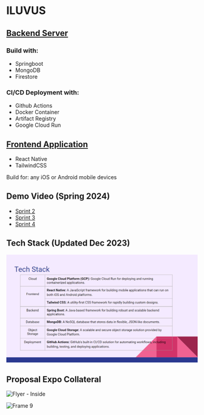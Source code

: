 # ILUVUS

## [Backend Server](https://github.com/ILUVUS/iluvus-backend-api)

### Build with:
  - Springboot
  - MongoDB
  - Firestore

### CI/CD Deployment with:
  - Github Actions
  - Docker Container
  - Artifact Registry
  - Google Cloud Run

## [Frontend Application](https://github.com/ILUVUS/iluvus-react-native)

- React Native
- TailwindCSS

Build for: any iOS or Android mobile devices

## Demo Video (Spring 2024)

- [Sprint 2](https://www.youtube.com/watch?v=i3RQoCzTwGY)
- [Sprint 3](https://youtu.be/vRfSWI67zGM)
- [Sprint 4](https://youtu.be/x9zPtdvjpJw)

## Tech Stack (Updated Dec 2023)

![image](https://github.com/ILUVUS/.github/blob/main/profile/img/tech_stack.png)

## Proposal Expo Collateral

![Flyer - Inside](https://github.com/ILUVUS/.github/assets/21033636/6ab6201c-8f9b-4973-bbb9-23c60fbfca06)

![Frame 9](https://github.com/ILUVUS/.github/assets/21033636/f9b17b26-c9cd-4165-ae2d-6cb4cdcc8895)
